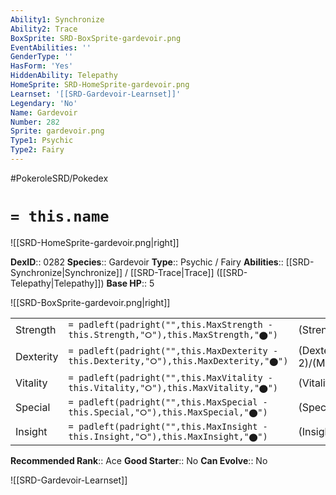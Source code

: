 ```yaml
---
Ability1: Synchronize
Ability2: Trace
BoxSprite: SRD-BoxSprite-gardevoir.png
EventAbilities: ''
GenderType: ''
HasForm: 'Yes'
HiddenAbility: Telepathy
HomeSprite: SRD-HomeSprite-gardevoir.png
Learnset: '[[SRD-Gardevoir-Learnset]]'
Legendary: 'No'
Name: Gardevoir
Number: 282
Sprite: gardevoir.png
Type1: Psychic
Type2: Fairy
---
```


#PokeroleSRD/Pokedex

# `= this.name`

![[SRD-HomeSprite-gardevoir.png|right]]

**DexID**:: 0282
**Species**:: Gardevoir
**Type**:: Psychic / Fairy
**Abilities**:: [[SRD-Synchronize|Synchronize]] / [[SRD-Trace|Trace]] ([[SRD-Telepathy|Telepathy]])
**Base HP**:: 5

![[SRD-BoxSprite-gardevoir.png|right]]

|           |                                                                                        |                                          |
| --------- | -------------------------------------------------------------------------------------- | ---------------------------------------- |
| Strength  | `= padleft(padright("",this.MaxStrength - this.Strength,"⭘"),this.MaxStrength,"⬤")`    | (Strength::2)/(MaxStrength::4)   |
| Dexterity | `= padleft(padright("",this.MaxDexterity - this.Dexterity,"⭘"),this.MaxDexterity,"⬤")` | (Dexterity:: 2)/(MaxDexterity::5) |
| Vitality  | `= padleft(padright("",this.MaxVitality - this.Vitality,"⭘"),this.MaxVitality,"⬤")`    | (Vitality::2)/(MaxVitality::4)   |
| Special   | `= padleft(padright("",this.MaxSpecial - this.Special,"⭘"),this.MaxSpecial,"⬤")`       | (Special::3)/(MaxSpecial::7)     |
| Insight   | `= padleft(padright("",this.MaxInsight - this.Insight,"⭘"),this.MaxInsight,"⬤")`       | (Insight::3)/(MaxInsight::6)     |

**Recommended Rank**:: Ace
**Good Starter**:: No
**Can Evolve**:: No

![[SRD-Gardevoir-Learnset]]